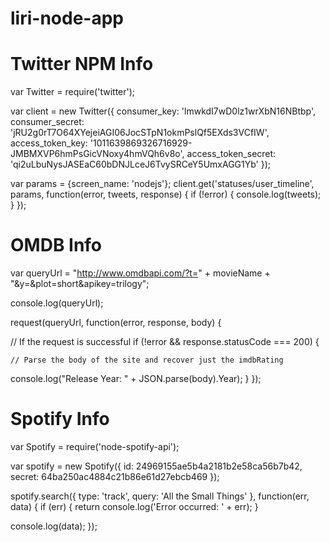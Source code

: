 # liri-node-app

# Twitter NPM Info
var Twitter = require('twitter');
 
var client = new Twitter({
  consumer_key: 'lmwkdI7wD0lz1wrXbN16NBtbp',
  consumer_secret: 'jRU2g0rT7O64XYejeiAGI06JocSTpN1okmPslQf5EXds3VCfIW',
  access_token_key: '1011639869326716929-JMBMXVP6hmPsGicVNoxy4hmVQh6v8o',
  access_token_secret: 'qi2uLbuNysJASEaC60bDNJLceJ6TvySRCeY5UmxAGG1Yb'
});
 
var params = {screen_name: 'nodejs'};
client.get('statuses/user_timeline', params, function(error, tweets, response) {
  if (!error) {
    console.log(tweets);
  }
});

# OMDB Info
var queryUrl = "http://www.omdbapi.com/?t=" + movieName + "&y=&plot=short&apikey=trilogy";

console.log(queryUrl);

request(queryUrl, function(error, response, body) {

  // If the request is successful
  if (!error && response.statusCode === 200) {

    // Parse the body of the site and recover just the imdbRating
    
   console.log("Release Year: " + JSON.parse(body).Year);
  }
});
# Spotify Info
var Spotify = require('node-spotify-api');
 
var spotify = new Spotify({
  id: 24969155ae5b4a2181b2e58ca56b7b42,
  secret: 64ba250ac4884c21b86e61d27ebcb469
});
 
spotify.search({ type: 'track', query: 'All the Small Things' }, function(err, data) {
  if (err) {
    return console.log('Error occurred: ' + err);
  }
 
console.log(data); 
});
